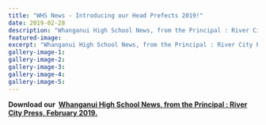 ```yaml
---
title: "WHS News - Introducing our Head Prefects 2019!"
date: 2019-02-28
description: "Whanganui High School News, from the Principal : River City Press, February 2019.  Introducing our Head Prefects 2019..."
featured-image: 
excerpt: "Whanganui High School News, from the Principal : River City Press, February 2019.  Introducing our Head Prefects 2019."
gallery-image-1: 
gallery-image-2: 
gallery-image-3: 
gallery-image-4: 
gallery-image-5: 
---
```


<p><strong>Download our&nbsp;&nbsp;<a href="http://c1940652.r52.cf0.rackcdn.com/5c74a9aeff2a7c6f500005c2/Rivercity-Press-Newsletter---February-2019.pdf">Whanganui High School News, from the Principal : River City Press, February 2019.</a></strong></p>

